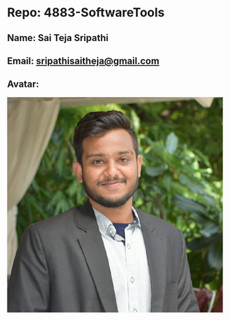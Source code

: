 # Repo: 4883-SoftwareTools

## Name: Sai Teja Sripathi

## Email: sripathisaitheja@gmail.com

## Avatar:
![PPIC](PPIC.jpeg)

